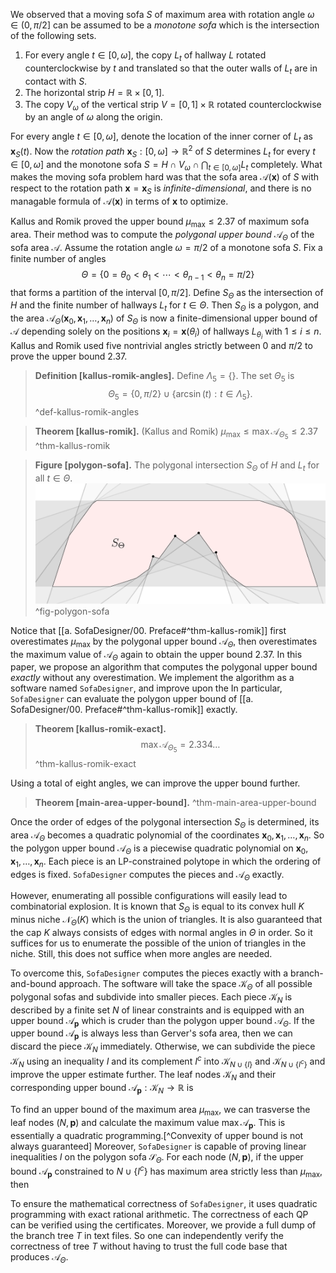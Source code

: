 We observed that a moving sofa $S$ of maximum area with rotation angle $\omega \in (0, \pi/2]$ can be assumed to be a _monotone sofa_ which is the intersection of the following sets.

1. For every angle $t \in [0, \omega]$, the copy $L_t$ of hallway $L$ rotated counterclockwise by $t$ and translated so that the outer walls of $L_t$ are in contact with $S$.
2. The horizontal strip $H = \mathbb{R} \times [0, 1]$.
3. The copy $V_\omega$ of the vertical strip $V = [0, 1] \times \mathbb{R}$ rotated counterclockwise by an angle of $\omega$ along the origin.

For every angle $t \in [0, \omega]$, denote the location of the inner corner of $L_t$ as $\mathbf{x}_S(t)$. Now the _rotation path_ $\mathbf{x}_S : [0, \omega] \to \mathbb{R}^2$ of $S$ determines $L_t$ for every $t \in [0, \omega]$ and the monotone sofa $S = H \cap V_\omega \cap \bigcap_{t \in [0, \omega]} L_t$ completely. What makes the moving sofa problem hard was that the sofa area $\mathcal{A}(\mathbf{x})$ of $S$ with respect to the rotation path $\mathbf{x} = \mathbf{x}_S$ is _infinite-dimensional_, and there is no managable formula of $\mathcal{A}(\mathbf{x})$ in terms of $\mathbf{x}$ to optimize.

Kallus and Romik proved the upper bound $\mu_{\max} \leq 2.37$ of maximum sofa area. Their method was to compute the _polygonal upper bound_ $\mathcal{A}_\Theta$ of the sofa area $\mathcal{A}$. Assume the rotation angle $\omega = \pi/2$ of a monotone sofa $S$. Fix a finite number of angles 
$$\Theta = \{0 = \theta_0 < \theta_1 < \cdots < \theta_{n-1} < \theta_n = \pi/2\}$$
that forms a partition of the interval $[0, \pi/2]$. Define $S_\Theta$ as the intersection of $H$ and the finite number of hallways $L_t$ for $t \in \Theta$. Then $S_\Theta$ is a polygon, and the area $\mathcal{A}_\Theta(\mathbf{x}_0, \mathbf{x}_1, \ldots, \mathbf{x}_n)$ of $S_\Theta$ is now a finite-dimensional upper bound of $\mathcal{A}$ depending solely on the positions $\mathbf{x}_i = \mathbf{x}(\theta_i)$ of hallways $L_{\theta_i}$ with $1 \leq i \leq n$. Kallus and Romik used five nontrivial angles strictly between $0$ and $\pi/2$ to prove the upper bound $2.37$.

> __Definition [kallus-romik-angles].__ Define $\Lambda_5 = \left\{  \right\}$. The set $\Theta_5$ is
$$
\Theta_5 = \left\{ 0, \pi/2 \right\} \cup \left\{ \arcsin(t) : t \in \Lambda_5 \right\}.
$$
> ^def-kallus-romik-angles

> __Theorem [kallus-romik].__ (Kallus and Romik) $\mu_{\max} \leq \max \mathcal{A}_{\Theta_5} \leq 2.37$
> ^thm-kallus-romik

> __Figure [polygon-sofa].__ The polygonal intersection $S_\Theta$ of $H$ and $L_t$ for all $t \in \Theta$.
> ![70%](images/polygon-sofa.svg)
> ^fig-polygon-sofa

Notice that [[a. SofaDesigner/00. Preface#^thm-kallus-romik]] first overestimates $\mu_{\max}$ by the polygonal upper bound $\mathcal{A}_\Theta$, then overestimates the maximum value of $\mathcal{A}_\Theta$ again to obtain the upper bound $2.37$. In this paper, we propose an algorithm that computes the polygonal upper bound _exactly_ without any overestimation. We implement the algorithm as a software named $\texttt{SofaDesigner}$, and improve upon the In particular, $\texttt{SofaDesigner}$ can evaluate the polygon upper bound of [[a. SofaDesigner/00. Preface#^thm-kallus-romik]] exactly.

> __Theorem [kallus-romik-exact].__
$$
\max \mathcal{A}_{\Theta_5} = 2.334\dots
$$
> ^thm-kallus-romik-exact

Using a total of eight angles, we can improve the upper bound further.

> __Theorem [main-area-upper-bound].__ 
> ^thm-main-area-upper-bound

Once the order of edges of the polygonal intersection $S_\Theta$ is determined, its area $\mathcal{A}_\Theta$ becomes a quadratic polynomial of the coordinates $\mathbf{x}_0, \mathbf{x}_1, \ldots, \mathbf{x}_n$. So the polygon upper bound $\mathcal{A}_\Theta$ is a piecewise quadratic polynomial on $\mathbf{x}_0, \mathbf{x}_1, \ldots, \mathbf{x}_n$. Each piece is an LP-constrained polytope in which the ordering of edges is fixed. $\texttt{SofaDesigner}$ computes the pieces and $\mathcal{A}_\Theta$ exactly.

However, enumerating all possible configurations will easily lead to combinatorial explosion. It is known that $S_\Theta$ is equal to its convex hull $K$ minus niche $\mathcal{N}_\Theta(K)$ which is the union of triangles. It is also guaranteed that the cap $K$ always consists of edges with normal angles in $\Theta$ in order. So it suffices for us to enumerate the possible of the union of triangles in the niche. Still, this does not suffice when more angles are needed.

To overcome this, $\texttt{SofaDesigner}$ computes the pieces exactly with a branch-and-bound approach. The software will take the space $\mathcal{K}_\Theta$ of all possible polygonal sofas and subdivide into smaller pieces. Each piece $\mathcal{K}_N$ is described by a finite set $N$ of linear constraints and is equipped with an upper bound $\mathcal{A}_\mathbf{p}$ which is cruder than the polygon upper bound $\mathcal{A}_\Theta$. If the upper bound $\mathcal{A}_\mathbf{p}$ is always less than Gerver's sofa area, then we can discard the piece $\mathcal{K}_N$ immediately. Otherwise, we can subdivide the piece $\mathcal{K}_N$ using an inequality $I$ and its complement $I^c$ into $\mathcal{K}_{N \cup \left\{ I \right\}}$ and $\mathcal{K}_{N \cup \left\{ I^c \right\}}$ and improve the upper estimate further. The leaf nodes $\mathcal{K}_N$ and their corresponding upper bound $\mathcal{A}_\mathbf{p} : \mathcal{K}_N \to \mathbb{R}$ is 

To find an upper bound of the maximum area $\mu_{\max}$, we can trasverse the leaf nodes $(N, \mathbf{p})$ and calculate the maximum value $\max \mathcal{A}_\mathbf{p}$. This is essentially a quadratic programming.[^Convexity of upper bound is not always guaranteed] Moreover, `SofaDesigner` is capable of proving linear inequalities $I$ on the polygon sofa $\mathcal{S}_\Theta$. For each node $(N, \mathbf{p})$, if the upper bound $\mathcal{A}_\mathbf{p}$ constrained to $N \cup \left\{ I^c \right\}$ has maximum area strictly less than $\mu_{\max}$, then 

To ensure the mathematical correctness of $\texttt{SofaDesigner}$, it uses quadratic programming with exact rational arithmetic. The correctness of each QP can be verified using the certificates. Moreover, we provide a full dump of the branch tree $T$ in text files. So one can independently verify the correctness of tree $T$ without having to trust the full code base that produces $\mathcal{A}_\Theta$.